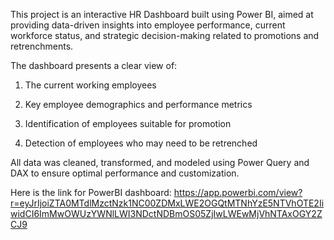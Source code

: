 This project is an interactive HR Dashboard built using Power BI, aimed at providing data-driven insights into employee performance, current workforce status, and strategic decision-making related to promotions and retrenchments.

The dashboard presents a clear view of:

1. The current working employees

2. Key employee demographics and performance metrics

3. Identification of employees suitable for promotion

4. Detection of employees who may need to be retrenched

All data was cleaned, transformed, and modeled using Power Query and DAX to ensure optimal performance and customization.

Here is the link for PowerBI dashboard:
https://app.powerbi.com/view?r=eyJrIjoiZTA0MTdlMzctNzk1NC00ZDMxLWE2OGQtMTNhYzE5NTVhOTE2IiwidCI6ImMwOWUzYWNlLWI3NDctNDBmOS05ZjIwLWEwMjVhNTAxOGY2ZCJ9
